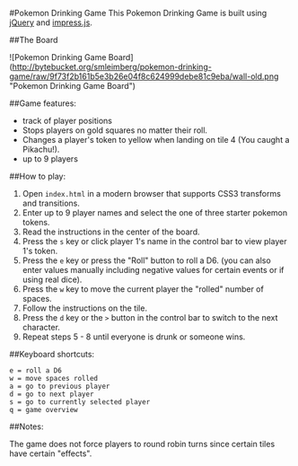 #Pokemon Drinking Game
This Pokemon Drinking Game is built using [jQuery](http://jquery.com) and [impress.js](https://github.com/bartaz/impress.js/).


##The Board

![Pokemon Drinking Game Board] (http://bytebucket.org/smleimberg/pokemon-drinking-game/raw/9f73f2b161b5e3b26e04f8c624999debe81c9eba/wall-old.png "Pokemon Drinking Game Board")

##Game features:

- track of player positions
- Stops players on gold squares no matter their roll.
- Changes a player's token to yellow when landing on tile 4 (You caught a Pikachu!).
- up to 9 players

##How to play:

1. Open `index.html` in a modern browser that supports CSS3 transforms and transitions.
2. Enter up to 9 player names and select the one of three starter pokemon tokens.
3. Read the instructions in the center of the board.
4. Press the `s` key or click player 1's name in the control bar to view player 1's token.
5. Press the `e` key or press the "Roll" button to roll a D6. (you can also enter values manually including negative values for certain events or if using real dice).
6. Press the `w` key to move the current player the "rolled" number of spaces.
7. Follow the instructions on the tile.
8. Press the `d` key or the `>` button in the control bar to switch to the next character.
9. Repeat steps 5 - 8 until everyone is drunk or someone wins.

##Keyboard shortcuts:

	e = roll a D6
	w = move spaces rolled
	a = go to previous player
	d = go to next player
	s = go to currently selected player
	q = game overview

##Notes:

The game does not force players to round robin turns since certain tiles have certain "effects".
